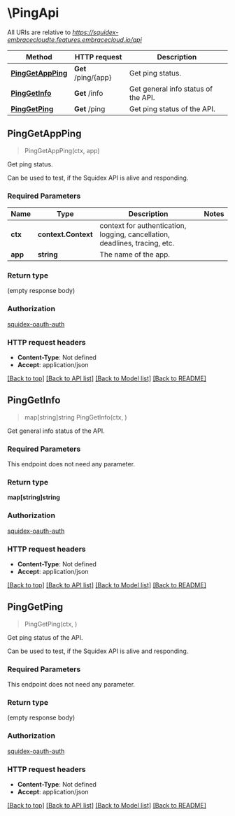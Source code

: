 # \PingApi

All URIs are relative to *https://squidex-embracecloudte.features.embracecloud.io/api*

Method | HTTP request | Description
------------- | ------------- | -------------
[**PingGetAppPing**](PingApi.md#PingGetAppPing) | **Get** /ping/{app} | Get ping status.
[**PingGetInfo**](PingApi.md#PingGetInfo) | **Get** /info | Get general info status of the API.
[**PingGetPing**](PingApi.md#PingGetPing) | **Get** /ping | Get ping status of the API.



## PingGetAppPing

> PingGetAppPing(ctx, app)

Get ping status.

Can be used to test, if the Squidex API is alive and responding.

### Required Parameters


Name | Type | Description  | Notes
------------- | ------------- | ------------- | -------------
**ctx** | **context.Context** | context for authentication, logging, cancellation, deadlines, tracing, etc.
**app** | **string**| The name of the app. | 

### Return type

 (empty response body)

### Authorization

[squidex-oauth-auth](../README.md#squidex-oauth-auth)

### HTTP request headers

- **Content-Type**: Not defined
- **Accept**: application/json

[[Back to top]](#) [[Back to API list]](../README.md#documentation-for-api-endpoints)
[[Back to Model list]](../README.md#documentation-for-models)
[[Back to README]](../README.md)


## PingGetInfo

> map[string]string PingGetInfo(ctx, )

Get general info status of the API.

### Required Parameters

This endpoint does not need any parameter.

### Return type

**map[string]string**

### Authorization

[squidex-oauth-auth](../README.md#squidex-oauth-auth)

### HTTP request headers

- **Content-Type**: Not defined
- **Accept**: application/json

[[Back to top]](#) [[Back to API list]](../README.md#documentation-for-api-endpoints)
[[Back to Model list]](../README.md#documentation-for-models)
[[Back to README]](../README.md)


## PingGetPing

> PingGetPing(ctx, )

Get ping status of the API.

Can be used to test, if the Squidex API is alive and responding.

### Required Parameters

This endpoint does not need any parameter.

### Return type

 (empty response body)

### Authorization

[squidex-oauth-auth](../README.md#squidex-oauth-auth)

### HTTP request headers

- **Content-Type**: Not defined
- **Accept**: application/json

[[Back to top]](#) [[Back to API list]](../README.md#documentation-for-api-endpoints)
[[Back to Model list]](../README.md#documentation-for-models)
[[Back to README]](../README.md)

